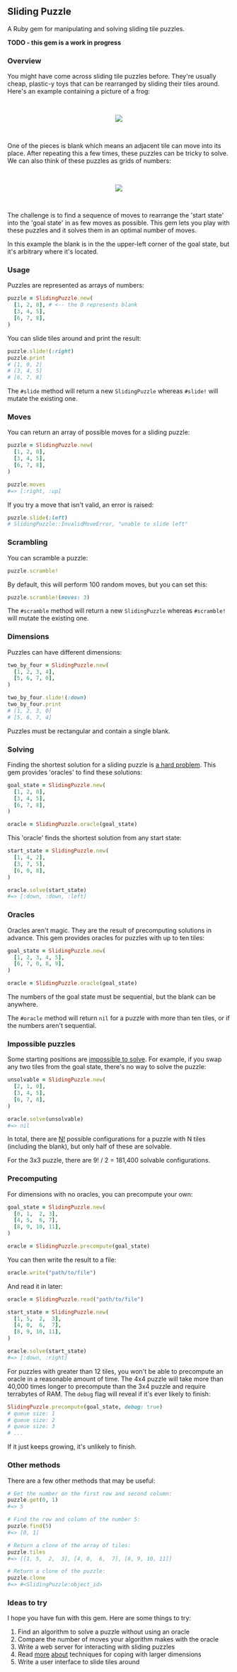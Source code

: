 ## Sliding Puzzle ##

A Ruby gem for manipulating and solving sliding tile puzzles.

**TODO - this gem is a work in progress**

### Overview ###

You might have come across sliding tile puzzles before. They're usually cheap,
plastic-y toys that can be rearranged by sliding their tiles around. Here's an
example containing a picture of a frog:

<br/><p align="center">
  <img src="https://raw.githubusercontent.com/tuzz/sliding_puzzle/master/frog.jpg" />
</p><br/>

One of the pieces is blank which means an adjacent tile can move into its place.
After repeating this a few times, these puzzles can be tricky to solve. We can
also think of these puzzles as grids of numbers:

<br/><p align="center">
  <img src="https://raw.githubusercontent.com/tuzz/sliding_puzzle/master/grid.jpg" />
</p><br/>

The challenge is to find a sequence of moves to rearrange the 'start state' into
the 'goal state' in as few moves as possible. This gem lets you play with these
puzzles and it solves them in an optimal number of moves.

In this example the blank is in the the upper-left corner of the goal state, but
it's arbitrary where it's located.

### Usage ###

Puzzles are represented as arrays of numbers:

```ruby
puzzle = SlidingPuzzle.new(
  [1, 2, 0], # <-- the 0 represents blank
  [3, 4, 5],
  [6, 7, 8],
)
```

You can slide tiles around and print the result:

```ruby
puzzle.slide!(:right)
puzzle.print
# [1, 0, 2]
# [3, 4, 5]
# [6, 7, 8]
```

The `#slide` method will return a new `SlidingPuzzle` whereas `#slide!` will
mutate the existing one.

### Moves ###

You can return an array of possible moves for a sliding puzzle:

```ruby
puzzle = SlidingPuzzle.new(
  [1, 2, 0],
  [3, 4, 5],
  [6, 7, 8],
)

puzzle.moves
#=> [:right, :up]
```

If you try a move that isn't valid, an error is raised:

```ruby
puzzle.slide(:left)
# SlidingPuzzle::InvalidMoveError, "unable to slide left"
```

### Scrambling ###

You can scramble a puzzle:

```ruby
puzzle.scramble!
```

By default, this will perform 100 random moves, but you can set this:

```ruby
puzzle.scramble!(moves: 3)
```

The `#scramble` method will return a new `SlidingPuzzle` whereas `#scramble!`
will mutate the existing one.

### Dimensions ###

Puzzles can have different dimensions:

```ruby
two_by_four = SlidingPuzzle.new(
  [1, 2, 3, 4],
  [5, 6, 7, 0],
)

two_by_four.slide!(:down)
two_by_four.print
# [1, 2, 3, 0]
# [5, 6, 7, 4]
```

Puzzles must be rectangular and contain a single blank.

### Solving ###

Finding the shortest solution for a sliding puzzle is
[a hard problem](https://en.wikipedia.org/wiki/15_puzzle#Solvability). This gem
provides 'oracles' to find these solutions:

```ruby
goal_state = SlidingPuzzle.new(
  [1, 2, 0],
  [3, 4, 5],
  [6, 7, 8],
)

oracle = SlidingPuzzle.oracle(goal_state)
```

This 'oracle' finds the shortest solution from any start state:

```ruby
start_state = SlidingPuzzle.new(
  [1, 4, 2],
  [3, 7, 5],
  [6, 0, 8],
)

oracle.solve(start_state)
#=> [:down, :down, :left]
```

### Oracles ###

Oracles aren't magic. They are the result of precomputing solutions in advance.
This gem provides oracles for puzzles with up to ten tiles:

```ruby
goal_state = SlidingPuzzle.new(
  [1, 2, 3, 4, 5],
  [6, 7, 0, 8, 9],
)

oracle = SlidingPuzzle.oracle(goal_state)
```

The numbers of the goal state must be sequential, but the blank can be anywhere.

The `#oracle` method will return `nil` for a puzzle with more than ten tiles, or
if the numbers aren't sequential.

### Impossible puzzles ###

Some starting positions are
[impossible to solve](https://en.wikipedia.org/wiki/15_puzzle#Solvability). For
example, if you swap any two tiles from the goal state, there's no way to solve
the puzzle:

```ruby
unsolvable = SlidingPuzzle.new(
  [2, 1, 0],
  [3, 4, 5],
  [6, 7, 8],
)

oracle.solve(unsolvable)
#=> nil
```

In total, there are [N!](https://en.wikipedia.org/wiki/Factorial) possible
configurations for a puzzle with N tiles (including the blank), but only half of
these are solvable.

For the 3x3 puzzle, there are 9! / 2 = 181,400 solvable configurations.

### Precomputing ###

For dimensions with no oracles, you can precompute your own:

```ruby
goal_state = SlidingPuzzle.new(
  [0, 1,  2, 3],
  [4, 5,  6, 7],
  [8, 9, 10, 11],
)

oracle = SlidingPuzzle.precompute(goal_state)
```

You can then write the result to a file:

```ruby
oracle.write("path/to/file")
```

And read it in later:

```ruby
oracle = SlidingPuzzle.read("path/to/file")

start_state = SlidingPuzzle.new(
  [1, 5,  2,  3],
  [4, 0,  6,  7],
  [8, 9, 10, 11],
)

oracle.solve(start_state)
#=> [:down, :right]
```

For puzzles with greater than 12 tiles, you won't be able to precompute an
oracle in a reasonable amount of time. The 4x4 puzzle will take more than 40,000
times longer to precompute than the 3x4 puzzle and require terrabytes of RAM.
The `debug` flag will reveal if it's ever likely to finish:


```ruby
SlidingPuzzle.precompute(goal_state, debug: true)
# queue size: 1
# queue size: 2
# queue size: 3
# ...
```

If it just keeps growing, it's unlikely to finish.

### Other methods ###

There are a few other methods that may be useful:

```ruby
# Get the number on the first row and second column:
puzzle.get(0, 1)
#=> 5

# Find the row and column of the number 5:
puzzle.find(5)
#=> [0, 1]

# Return a clone of the array of tiles:
puzzle.tiles
#=> [[1, 5,  2,  3], [4, 0,  6,  7], [8, 9, 10, 11]]

# Return a clone of the puzzle:
puzzle.clone
#=> #<SlidingPuzzle:object_id>
```

### Ideas to try ###

I hope you have fun with this gem. Here are some things to try:

1) Find an algorithm to solve a puzzle without using an oracle
2) Compare the number of moves your algorithm makes with the oracle
3) Write a web server for interacting with sliding puzzles
4) Read
[more](https://www.ijcai.org/Proceedings/03/Papers/267.pdf)
[about](https://www.ijcai.org/Proceedings/03/Papers/267.pdf)
techniques for coping with larger dimensions
5) Write a user interface to slide tiles around
